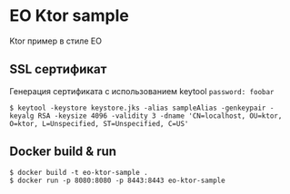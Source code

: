 # EO Ktor sample
Ktor пример в стиле EO

## SSL сертификат
Генерация сертификата с использованием keytool
`password: foobar`
```shell
$ keytool -keystore keystore.jks -alias sampleAlias -genkeypair -keyalg RSA -keysize 4096 -validity 3 -dname 'CN=localhost, OU=ktor, O=ktor, L=Unspecified, ST=Unspecified, C=US'
```

## Docker build & run
```shell
$ docker build -t eo-ktor-sample .
$ docker run -p 8080:8080 -p 8443:8443 eo-ktor-sample
```